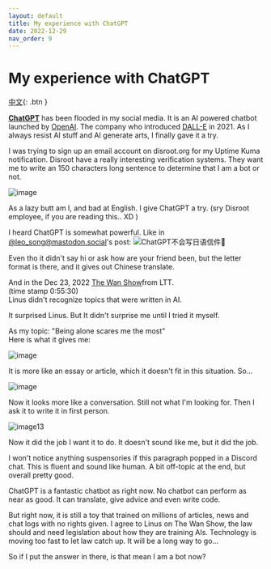 ```yaml
---
layout: default
title: My experience with ChatGPT
date: 2022-12-29
nav_order: 9
---
```

# My experience with ChatGPT
[中文](https://blog.hanqixu.com/%E5%88%9D%E8%A7%81ChatGPT/){: .btn }  
  
[**ChatGPT**](https://chat.openai.com/chat) has been flooded in my social media. It is an AI powered chatbot launched by [OpenAI](https://openai.com/). The company who introduced [DALL-E](https://openai.com/blog/dall-e/) in 2021. As I always resist AI stuff and AI generate arts, I finally gave it a try.  
  
I was trying to sign up an email account on disroot.org for my Uptime Kuma notification. Disroot have a really interesting verification systems. They want me to write an 150 characters long sentence to determine that I am a bot or not.  

![image](https://user-images.githubusercontent.com/31970387/210017733-1563044e-37e4-488e-968d-60af80b41101.png)  

As a lazy butt am I, and bad at English. I give ChatGPT a try. (sry Disroot employee, if you are reading this.. XD )  
 
I heard ChatGPT is somewhat powerful. Like in [@leo_song@mastodon.social](https://social.linux.pizza/@leo_song@mastodon.social)'s post: ![ChatGPT不会写日语信件🤪](https://files.mastodon.social/media_attachments/files/109/498/484/132/432/281/original/b00e758c062acf64.png)  
  
Even tho it didn't say hi or ask how are your friend been, but the letter format is there, and it gives out Chinese translate.  
  
And in the Dec 23, 2022 [The Wan Show](https://youtu.be/TXsw_92Y2e0?t=3330)from LTT.  
(time stamp 0:55:30)  
Linus didn't recognize topics that were written in AI.  
  
It surprised Linus. But It didn't surprise me until I tried it myself.  
  
As my topic: "Being alone scares me the most"  
Here is what it gives me:  
  
![image](https://user-images.githubusercontent.com/31970387/210017808-4cc970ed-a7a5-4711-bf6f-1cb60034341e.png)
  
It is more like an essay or article, which it doesn't fit in this situation. So...  
  
![image](https://user-images.githubusercontent.com/31970387/210017853-01dfb519-bfdb-417c-aa5c-f46a546eb04d.png)
  
Now it looks more like a conversation. Still not what I'm looking for. Then I ask it to write it in first person. 
  
![image13](https://user-images.githubusercontent.com/31970387/210017867-983fed25-ae11-469e-a0ab-e599c33663ad.png)
  
Now it did the job I want it to do. It doesn't sound like me, but it did the job.  
  
I won't notice anything suspensories if this paragraph popped in a Discord chat. This is fluent and sound like human. A bit off-topic at the end, but overall pretty good.  
  
ChatGPT is a fantastic chatbot as right now. No chatbot can perform as near as good. It can translate, give advice and even write code.  
  
But right now, it is still a toy that trained on millions of articles, news and chat logs with no rights given. I agree to Linus on The Wan Show, the law should and need legislation about how they are training AIs. Technology is moving too fast to let law catch up. It will be a long way to go...  
  
So if I put the answer in there, is that mean I am a bot now?  